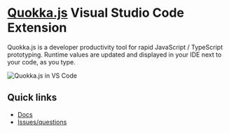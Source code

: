 # [Quokka.js](https://quokkajs.com) Visual Studio Code Extension

Quokka.js is a developer productivity tool for rapid JavaScript / TypeScript prototyping. Runtime values are updated and displayed in your IDE next to your code, as you type.

![Quokka.js in VS Code](https://quokkajs.com/assets/img/main-video.gif)

## Quick links

- [Docs](https://quokkajs.com/docs)
- [Issues/questions](https://github.com/wallabyjs/quokka)
